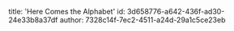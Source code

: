 title: 'Here Comes the Alphabet'
id: 3d658776-a642-436f-ad30-24e33b8a37df
author: 7328c14f-7ec2-4511-a24d-29a1c5ce23eb
